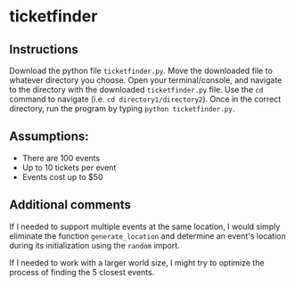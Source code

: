 # ticketfinder

## Instructions
Download the python file `ticketfinder.py`.  Move the downloaded file to whatever directory you choose.  Open your terminal/console, and navigate to the directory with the downloaded `ticketfinder.py` file. Use the `cd` command to navigate (i.e. `cd directory1/directory2`). Once in the correct directory, run the program by typing `python ticketfinder.py`.

## Assumptions:
* There are 100 events
* Up to 10 tickets per event
* Events cost up to $50

## Additional comments
If I needed to support multiple events at the same location, I would simply eliminate the function `generate_location` and determine an event's location during its initialization using the `random` import.

If I needed to work with a larger world size, I might try to optimize the process of finding the 5 closest events.
